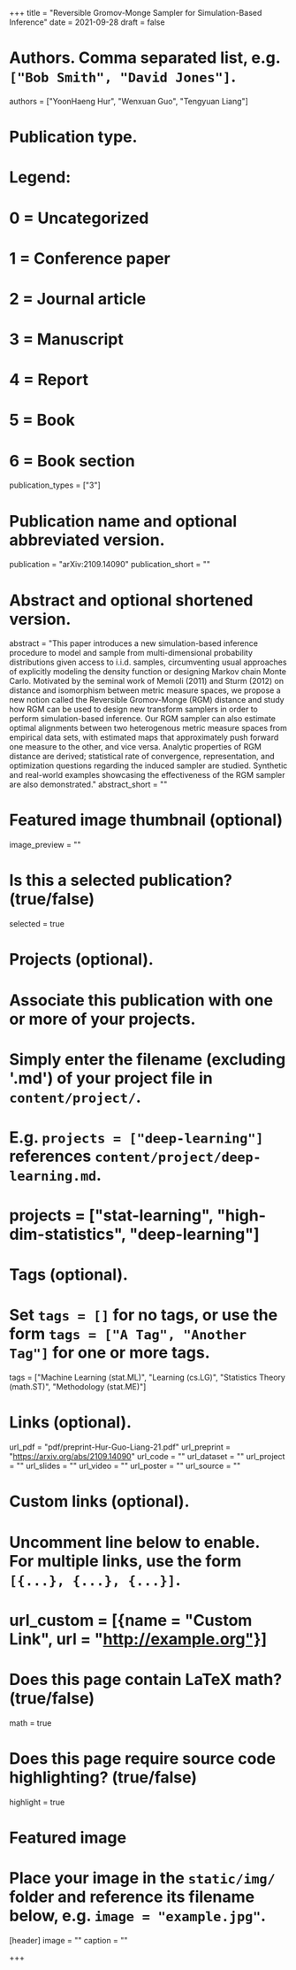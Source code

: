 +++
title = "Reversible Gromov-Monge Sampler for Simulation-Based Inference"
date = 2021-09-28
draft = false

# Authors. Comma separated list, e.g. `["Bob Smith", "David Jones"]`.
authors = ["YoonHaeng Hur", "Wenxuan Guo", "Tengyuan Liang"]

# Publication type.
# Legend:
# 0 = Uncategorized
# 1 = Conference paper
# 2 = Journal article
# 3 = Manuscript
# 4 = Report
# 5 = Book
# 6 = Book section
publication_types = ["3"]

# Publication name and optional abbreviated version.
publication = "arXiv:2109.14090"
publication_short = ""

# Abstract and optional shortened version.
abstract = "This paper introduces a new simulation-based inference procedure to model and sample from multi-dimensional probability distributions given access to i.i.d. samples, circumventing usual approaches of explicitly modeling the density function or designing Markov chain Monte Carlo. Motivated by the seminal work of Memoli (2011) and Sturm (2012) on distance and isomorphism between metric measure spaces, we propose a new notion called the Reversible Gromov-Monge (RGM) distance and study how RGM can be used to design new transform samplers in order to perform simulation-based inference. Our RGM sampler can also estimate optimal alignments between two heterogenous metric measure spaces from empirical data sets, with estimated maps that approximately push forward one measure to the other, and vice versa. Analytic properties of RGM distance are derived; statistical rate of convergence, representation, and optimization questions regarding the induced sampler are studied. Synthetic and real-world examples showcasing the effectiveness of the RGM sampler are also demonstrated."
abstract_short = ""

# Featured image thumbnail (optional)
image_preview = ""

# Is this a selected publication? (true/false)
selected = true

# Projects (optional).
#   Associate this publication with one or more of your projects.
#   Simply enter the filename (excluding '.md') of your project file in `content/project/`.
#   E.g. `projects = ["deep-learning"]` references `content/project/deep-learning.md`.
#   projects = ["stat-learning", "high-dim-statistics", "deep-learning"]

# Tags (optional).
#   Set `tags = []` for no tags, or use the form `tags = ["A Tag", "Another Tag"]` for one or more tags.
tags = ["Machine Learning (stat.ML)", "Learning (cs.LG)", "Statistics Theory (math.ST)", "Methodology (stat.ME)"]

# Links (optional).
url_pdf = "pdf/preprint-Hur-Guo-Liang-21.pdf"
url_preprint = "https://arxiv.org/abs/2109.14090"
url_code = ""
url_dataset = ""
url_project = ""
url_slides = ""
url_video = ""
url_poster = ""
url_source = ""

# Custom links (optional).
#   Uncomment line below to enable. For multiple links, use the form `[{...}, {...}, {...}]`.
# url_custom = [{name = "Custom Link", url = "http://example.org"}]

# Does this page contain LaTeX math? (true/false)
math = true

# Does this page require source code highlighting? (true/false)
highlight = true

# Featured image
# Place your image in the `static/img/` folder and reference its filename below, e.g. `image = "example.jpg"`.
[header]
image = ""
caption = ""

+++
